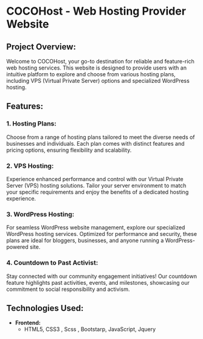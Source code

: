 # COCOHost - Web Hosting Provider Website

## Project Overview:

Welcome to COCOHost, your go-to destination for reliable and feature-rich web hosting services. This website is designed to provide users with an intuitive platform to explore and choose from various hosting plans, including VPS (Virtual Private Server) options and specialized WordPress hosting.

## Features:

### 1. Hosting Plans:

Choose from a range of hosting plans tailored to meet the diverse needs of businesses and individuals. Each plan comes with distinct features and pricing options, ensuring flexibility and scalability.

### 2. VPS Hosting:

Experience enhanced performance and control with our Virtual Private Server (VPS) hosting solutions. Tailor your server environment to match your specific requirements and enjoy the benefits of a dedicated hosting experience.

### 3. WordPress Hosting:

For seamless WordPress website management, explore our specialized WordPress hosting services. Optimized for performance and security, these plans are ideal for bloggers, businesses, and anyone running a WordPress-powered site.

### 4. Countdown to Past Activist:

Stay connected with our community engagement initiatives! Our countdown feature highlights past activities, events, and milestones, showcasing our commitment to social responsibility and activism.

## Technologies Used:

- **Frontend:**
  - HTML5, CSS3 , Scss , Bootstarp, JavaScript, Jquery


